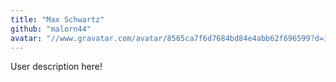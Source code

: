 ```yaml
---
title: "Max Schwartz"
github: "malorn44"
avatar: "//www.gravatar.com/avatar/8565ca7f6d7684bd84e4abb62f696599?d=identicon"
---
```


User description here!
